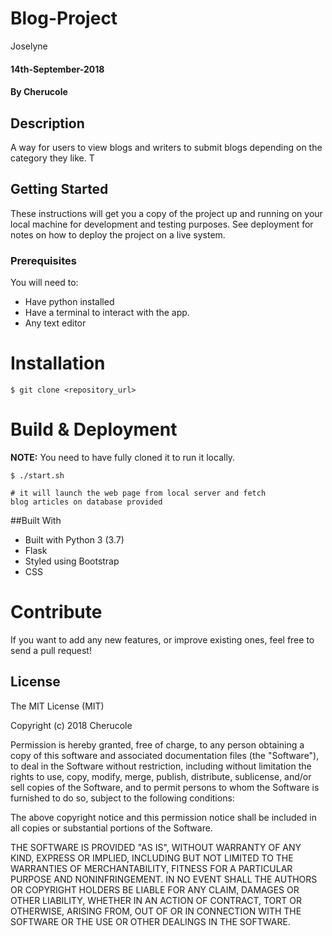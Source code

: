 # Blog-Project

Joselyne
#### 14th-September-2018

#### By **Cherucole**

## Description

A way for users to view blogs and writers to submit blogs depending on the category they like.
T

## Getting Started

These instructions will get you a copy of the project up and running on your local machine for development and testing purposes. See deployment for notes on how to deploy the project on a live system.

### Prerequisites

You will need to:

-   Have python installed
-   Have a terminal to interact with the app.
-   Any text editor


Installation
========

    $ git clone <repository_url>


Build & Deployment
========

**NOTE:** You need to have fully cloned it to run it locally.


    $ ./start.sh 

    # it will launch the web page from local server and fetch 
    blog articles on database provided

##Built With

- Built with Python 3 (3.7)
- Flask
- Styled using Bootstrap
- CSS


Contribute
========

If you want to add any new features, or improve existing ones, feel free to send a pull request!

## License

The MIT License (MIT)

Copyright (c) 2018 Cherucole

Permission is hereby granted, free of charge, to any person obtaining a copy of this software and associated documentation files (the "Software"), to deal in the Software without restriction, including without limitation the rights to use, copy, modify, merge, publish, distribute, sublicense, and/or sell copies of the Software, and to permit persons to whom the Software is furnished to do so, subject to the following conditions:

The above copyright notice and this permission notice shall be included in all copies or substantial portions of the Software.

THE SOFTWARE IS PROVIDED "AS IS", WITHOUT WARRANTY OF ANY KIND, EXPRESS OR IMPLIED, INCLUDING BUT NOT LIMITED TO THE WARRANTIES OF MERCHANTABILITY, FITNESS FOR A PARTICULAR PURPOSE AND NONINFRINGEMENT. IN NO EVENT SHALL THE AUTHORS OR COPYRIGHT HOLDERS BE LIABLE FOR ANY CLAIM, DAMAGES OR OTHER LIABILITY, WHETHER IN AN ACTION OF CONTRACT, TORT OR OTHERWISE, ARISING FROM, OUT OF OR IN CONNECTION WITH THE SOFTWARE OR THE USE OR OTHER DEALINGS IN THE SOFTWARE.